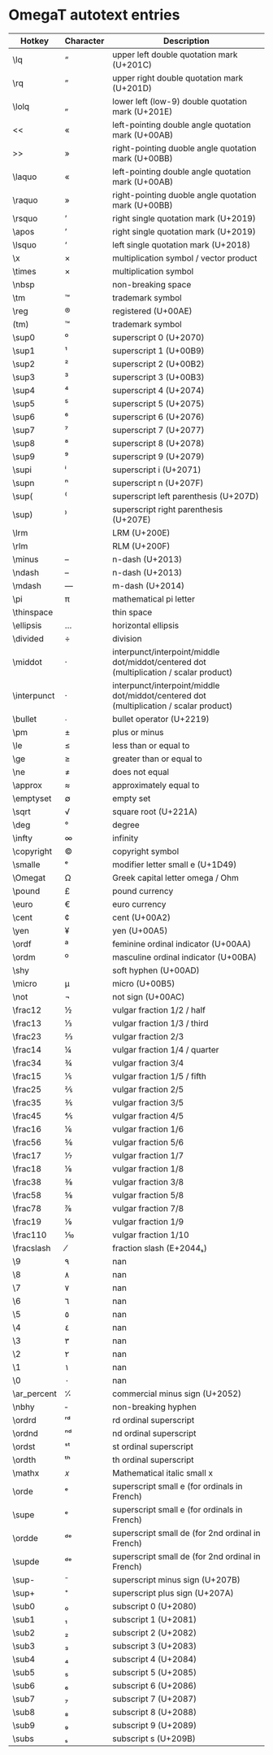 # OmegaT autotext entries

| Hotkey | Character | Description |
|-----|-----|-----|
| \lq | “ | upper left double quotation mark (U+201C) |
| \rq | ” | upper right double quotation mark (U+201D) |
| \lolq | „ | lower left (low-9) double quotation mark (U+201E) |
| <<  | « | left-pointing double angle quotation mark (U+00AB) |
| >>  | » | right-pointing duoble angle quotation mark (U+00BB) |
| \laquo  | « | left-pointing double angle quotation mark (U+00AB) |
| \raquo  | » | right-pointing duoble angle quotation mark (U+00BB) |
| \rsquo | ’ | right single quotation mark (U+2019) |
| \apos | ’ | right single quotation mark (U+2019) |
| \lsquo | ‘ | left single quotation mark (U+2018) |
| \x | × | multiplication symbol / vector product |
| \times | × | multiplication symbol |
| \nbsp |   | non-breaking space  |
| \tm | ™ | trademark symbol |
| \reg | ® | registered (U+00AE) |
| (tm) | ™ | trademark symbol |
| \sup0 | ⁰ | superscript 0 (U+2070) |
| \sup1 | ¹ | superscript 1 (U+00B9) |
| \sup2 | ² | superscript 2 (U+00B2) |
| \sup3 | ³ | superscript 3 (U+00B3) |
| \sup4 | ⁴ | superscript 4 (U+2074) |
| \sup5 | ⁵ | superscript 5 (U+2075) |
| \sup6 | ⁶ | superscript 6 (U+2076) |
| \sup7 | ⁷ | superscript 7 (U+2077) |
| \sup8 | ⁸ | superscript 8 (U+2078) |
| \sup9 | ⁹ | superscript 9 (U+2079) |
| \supi | ⁱ | superscript i (U+2071) |
| \supn | ⁿ | superscript n (U+207F) |
| \sup( | ⁽ | superscript left parenthesis (U+207D) |
| \sup) | ⁾ | superscript right parenthesis (U+207E) |
| \lrm | ‎ | LRM (U+200E) |
| \rlm | ‏ | RLM (U+200F) |
| \minus | – | n-dash (U+2013) |
| \ndash | – | n-dash (U+2013) |
| \mdash | — | m-dash (U+2014) |
| \pi | π | mathematical pi letter |
| \thinspace |   | thin space |
| \ellipsis | … | horizontal ellipsis |
| \divided | ÷ | division |
| \middot | · |  interpunct/interpoint/middle dot/middot/centered dot (multiplication / scalar product) |
| \interpunct | · |  interpunct/interpoint/middle dot/middot/centered dot (multiplication / scalar product) |
| \bullet | ∙ | bullet operator (U+2219) |
| \pm | ± | plus or minus |
| \le | ≤ | less than or equal to |
| \ge | ≥ | greater than or equal to |
| \ne | ≠ | does not equal |
| \approx | ≈ |  approximately equal to |
| \emptyset | ∅ | empty set |
| \sqrt | √ | square root (U+221A) |
| \deg | ° | degree |
| \infty | ∞ | infinity |
| \copyright | © | copyright symbol |
| \smalle | ᵉ | modifier letter small e (U+1D49) |
| \Omegat | Ω | Greek capital letter omega / Ohm  |
| \pound | £ | pound currency |
| \euro | € | euro currency |
| \cent | ¢ | cent (U+00A2) |
| \yen | ¥ | yen (U+00A5) |
| \ordf | ª | feminine ordinal indicator (U+00AA) |
| \ordm | º | masculine ordinal indicator (U+00BA) |
| \shy | ­ | soft hyphen (U+00AD) |
| \micro | µ | micro (U+00B5) |
| \not | ¬ | not sign (U+00AC) |
| \frac12 | ½  | vulgar fraction 1/2 / half |
| \frac13 | ⅓  | vulgar fraction 1/3 / third |
| \frac23 | ⅔ | vulgar fraction 2/3  |
| \frac14 | ¼ | vulgar fraction 1/4 / quarter |
| \frac34 | ¾ | vulgar fraction 3/4 |
| \frac15 | ⅕ | vulgar fraction 1/5 / fifth |
| \frac25 | ⅖ | vulgar fraction 2/5 |
| \frac35 | ⅗ | vulgar fraction 3/5 |
| \frac45 | ⅘ | vulgar fraction 4/5 |
| \frac16 | ⅙ | vulgar fraction 1/6 |
| \frac56 | ⅚ | vulgar fraction 5/6 |
| \frac17 | ⅐ | vulgar fraction 1/7 |
| \frac18 | ⅛ | vulgar fraction 1/8 |
| \frac38 | ⅜ | vulgar fraction 3/8 |
| \frac58 | ⅝ | vulgar fraction 5/8 |
| \frac78 | ⅞ | vulgar fraction 7/8 |
| \frac19 | ⅑ | vulgar fraction 1/9 |
| \frac110 | ⅒ | vulgar fraction 1/10 |
| \fracslash | ⁄ | fraction slash (E+2044ₛ) |
| \9 | ٩ | nan |
| \8 | ٨ | nan |
| \7 | ٧ | nan |
| \6 | ٦ | nan |
| \5 | ٥ | nan |
| \4 | ٤ | nan |
| \3 | ٣ | nan |
| \2 | ٢ | nan |
| \1 | ١ | nan |
| \0 | ٠ | nan |
| \ar_percent | ⁒ | commercial minus sign (U+2052)  |
| \nbhy | ‑ | non-breaking hyphen |
| \ordrd | ʳᵈ | rd ordinal superscript |
| \ordnd | ⁿᵈ | nd ordinal superscript |
| \ordst | ˢᵗ | st ordinal superscript |
| \ordth | ᵗʰ | th ordinal superscript |
| \mathx | 𝑥 | Mathematical italic small x |
| \orde | ᵉ | superscript small e (for ordinals in French) |
| \supe | ᵉ | superscript small e (for ordinals in French) |
| \ordde | ᵈᵉ | superscript small de (for 2nd ordinal in French) |
| \supde | ᵈᵉ | superscript small de (for 2nd ordinal in French) |
| \sup- | ⁻ | superscript minus sign (U+207B) |
| \sup+ | ⁺ | superscript plus sign (U+207A) |
| \sub0 | ₀ | subscript 0 (U+2080) |
| \sub1 | ₁ | subscript 1 (U+2081) |
| \sub2 | ₂ | subscript 2 (U+2082) |
| \sub3 | ₃ | subscript 3 (U+2083) |
| \sub4 | ₄ | subscript 4 (U+2084) |
| \sub5 | ₅ | subscript 5 (U+2085) |
| \sub6 | ₆ | subscript 6 (U+2086) |
| \sub7 | ₇ | subscript 7 (U+2087) |
| \sub8 | ₈ | subscript 8 (U+2088) |
| \sub9 | ₉ | subscript 9 (U+2089) |
| \subs | ₛ | subscript s (U+209B) |
